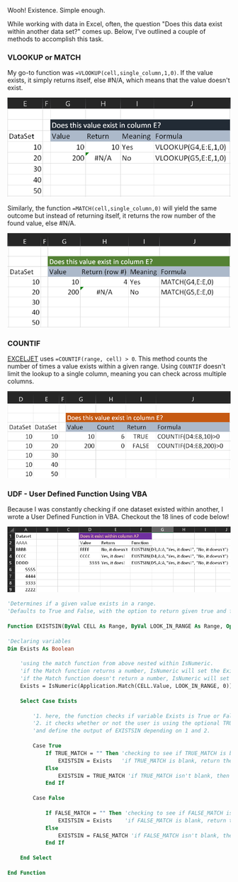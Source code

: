 ---
---

Wooh! Existence. Simple enough.

While working with data in Excel, often, the question "Does this data exist within another data set?" comes up. Below, I've outlined a couple of methods to accomplish this task.

### VLOOKUP or MATCH
My go-to function was `=VLOOKUP(cell,single_column,1,0)`. If the value exists, it simply returns itself, else #N/A, which means that the value doesn't exist.

![VLOOKUP](/assets/Exists_Using_VLOOKUP.PNG)

Similarly, the function `=MATCH(cell,single_column,0)` will yield the same outcome but instead of returning itself, it returns the row number of the found value, else #N/A.

![MATCH](/assets/Exists_Using_MATCH.PNG)

### COUNTIF

[EXCELJET](https://exceljet.net/formula/value-exists-in-a-range "Visit EXCELJET") uses `=COUNTIF(range, cell) > 0`. This method counts the number of times a value exists within a given range. Using `COUNTIF` doesn't limit the lookup to a single column, meaning you can check across multiple columns.

![COUNTIF](/assets/Exists_Using_COUNTIF.PNG)

### UDF - User Defined Function Using VBA

Because I was constantly checking if one dataset existed within another, I wrote a User Defined Function in VBA. Checkout the 18 lines of code below!

![COUNTIF](/assets/Exists_Using_UDF.PNG)

```vb
'Determines if a given value exists in a range.
'Defaults to True and False, with the option to return given true and false values.

Function EXISTSIN(ByVal CELL As Range, ByVal LOOK_IN_RANGE As Range, Optional ByVal TRUE_MATCH As String, Optional ByVal FALSE_MATCH As String)

'Declaring variables
Dim Exists As Boolean

    'using the match function from above nested within IsNumeric.
    'if the Match function returns a number, IsNumeric will set the Exists variable to True.
    'if the Match function doesn't return a number, IsNumeric will set the Exists variable to False.
    Exists = IsNumeric(Application.Match(CELL.Value, LOOK_IN_RANGE, 0))
    
    Select Case Exists
    
        '1. here, the function checks if variable Exists is True or False,
        '2. it checks whether or not the user is using the optional TRUE_MATCH or FALSE_MATCH strings
        'and define the output of EXISTSIN depending on 1 and 2.
        
        Case True
            If TRUE_MATCH = "" Then 'checking to see if TRUE_MATCH is blank
                EXISTSIN = Exists   'if TRUE_MATCH is blank, return the value of IsNumeric(Application.Match(CELL.Value, LOOK_IN_RANGE, 0))
            Else
                EXISTSIN = TRUE_MATCH 'if TRUE_MATCH isn't blank, then return what the user entered.
            End If
            
        Case False
        
            If FALSE_MATCH = "" Then 'checking to see if FALSE_MATCH is blank
                EXISTSIN = Exists    'if FALSE_MATCH is blank, return the value of IsNumeric(Application.Match(CELL.Value, LOOK_IN_RANGE, 0))
            Else
                EXISTSIN = FALSE_MATCH 'if FALSE_MATCH isn't blank, then return what the user entered.
            End If
    
    End Select

End Function
```

